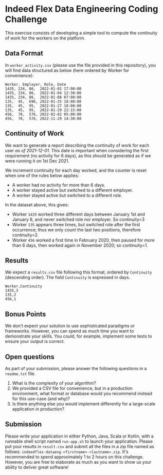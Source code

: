 # Indeed Flex Data Engineering Coding Challenge

This exercise consists of developing a simple tool to compute the continuity of work for the workers on the platform.


## Data Format

In `worker_activity.csv` (please use the file provided in this repository), you will find data structured as below (here ordered by Worker for convenience):

```
Worker, Employer, Role, Date
1435, 234, 86,  2022-01-01 17:00:00
1435, 234, 86,  2022-01-04 12:30:00
1435, 234, 86,  2022-01-08 07:00:00
135,  45,  696, 2022-01-25 18:00:00
135,  45,  95,  2022-01-27 18:00:00
135,  45,  95,  2022-01-29 22:15:00
456,  78,  576, 2022-02-02 05:00:00
456,  78,  576, 2022-11-29 14:30:00
```


## Continuity of Work

We want to generate a report describing the continuity of work for each user *as of 2021-12-01*. This date is important when considering the first requirement
(no activity for 6 days), as this should be generated as if we were running it on 1st Dec 2021.


We increment continuity for each day worked, and the counter is reset when one of the rules below applies:

* A worker had no activity for more than 6 days.
* A worker stayed active but switched to a different employer.
* A worker stayed active but switched to a different role.

In the dataset above, this gives:

* Worker `1435` worked three different days between January 1st and January 8, and never switched role nor employer. So continuity=3
* Worker `135` appears three times, but switched role after the first occurrence; thus we only count the last two positions, therefore continuity=2.
* Worker `456` worked a first time in February 2020, then paused for more than 6 days, then worked again in November 2020; so continuity=1.


## Results

We expect a `results.csv` file following this format, ordered by `Continuity` (descending order).
The field `Continuity` is expressed in days.

```
Worker,Continuity
1435,3
135,2
456,1
```


## Bonus Points

We don't expect your solution to use sophisticated paradigms or frameworks. However, you can spend as much time you want to demonstrate your skills. 
You could, for example, implement some tests to ensure your output is correct. 


## Open questions

As part of your submission, please answer the following questions in a `readme.txt` file.

1. What is the complexity of your algorithm?
2. We provided a CSV file for convenience, but in a production environment, what format or database would you recommend instead for this use-case (and why)?
3. Is there anything else you would implement differently for a large-scale application in production?


## Submission

Please write your application in either Python, Java, Scala or Kotlin, with a runnable shell script named `run-app.sh` to launch your application.
Please put your results in `result.csv` and submit all the files in a zip file named as follows: `indeedflex-dataeng-<firstname>-<lastname>.zip`.
It's recommended to spend approximately 1 to 2 hours on this challenge. However, you are free to elaborate as much as you want to show us your ability to deliver great software!
